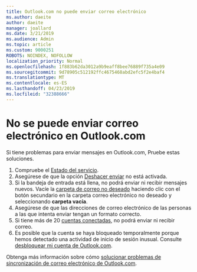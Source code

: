 ```yaml
---
title: Outlook.com no puede enviar correo electrónico
ms.author: daeite
author: daeite
manager: joallard
ms.date: 3/21/2019
ms.audience: Admin
ms.topic: article
ms.custom: 9000251
ROBOTS: NOINDEX, NOFOLLOW
localization_priority: Normal
ms.openlocfilehash: 1f883b62da3012a9b9eaff8bee76889f735a4e09
ms.sourcegitcommit: 9d78905c512192ffc4675468abd2efc5f2e4baf4
ms.translationtype: MT
ms.contentlocale: es-ES
ms.lasthandoff: 04/23/2019
ms.locfileid: "32388666"
---
```

# <a name="cant-send-email-in-outlookcom"></a>No se puede enviar correo electrónico en Outlook.com

Si tiene problemas para enviar mensajes en Outlook.com, Pruebe estas soluciones.

1. Compruebe el [Estado del servicio](https://go.microsoft.com/fwlink/p/?linkid=837482).
1. Asegúrese de que la opción [Deshacer enviar](https://outlook.live.com/mail/options/mail/messageContent/undoSend) no está activada.
1. Si la bandeja de entrada está llena, no podrá enviar ni recibir mensajes nuevos. Vacíe la [carpeta de correo no deseado](https://outlook.live.com/mail/junkemail) haciendo clic con el botón secundario en la carpeta correo electrónico no deseado y seleccionando **carpeta vacía**.
1. Asegúrese de que las direcciones de correo electrónico de las personas a las que intenta enviar tengan un formato correcto.
1. Si tiene más de 20 [cuentas conectadas](https://outlook.live.com/mail/options/mail/accounts/connected), no podrá enviar ni recibir correo.
1. Es posible que la cuenta se haya bloqueado temporalmente porque hemos detectado una actividad de inicio de sesión inusual. Consulte [desbloquear mi cuenta de Outlook.com](https://support.office.com/article/f4ad2701-d166-4d8b-8a6a-9af2a1f8a4c4).

Obtenga más información sobre cómo [solucionar problemas de sincronización de correo electrónico de Outlook.com](https://support.office.com/article/d39e3341-8d79-4bf1-b3c7-ded602233642).